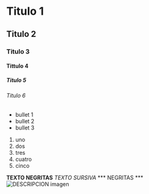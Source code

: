 # Titulo 1
## Titulo 2
### Titulo 3
#### Tittulo 4 
##### Titulo 5
###### Titulo 6

* bullet 1
* bullet 2
* bullet 3

1. uno
2. dos
3. tres
4. cuatro
5. cinco

**TEXTO NEGRITAS**
_TEXTO SURSIVA_
*** NEGRITAS ***
![DESCRIPCION imagen](https://www.google.com/url?sa=i&url=https%3A%2F%2Fwww.lafm.com.co%2Ftecnologia%2Fcuales-son-los-robots-de-limpieza-inteligente-para-el-hogar&psig=AOvVaw1Qycij9GgFEkom3CPoDD_M&ust=1728088356992000&source=images&cd=vfe&opi=89978449&ved=0CBQQjRxqFwoTCID3zN2884gDFQAAAAAdAAAAABAE)
